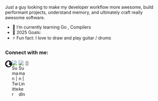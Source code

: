 Just a guy looking to make my developer workflow more awesome, build performant projects, understand memory, and ultimately craft really awesome software.



- 🌱 I’m currently learning Go , Compilers
- 🥅 2025 Goals: 
- ⚡ Fun fact: I love to draw and play guitar / drums

### Connect with me:

[<img align="left" alt="suman-kumar23.github.io" width="22px" src="https://raw.githubusercontent.com/iconic/open-iconic/master/svg/globe.svg" />]
[<img align="left" alt="Suman | Twitter" width="22px" src="https://cdn.jsdelivr.net/npm/simple-icons@v3/icons/twitter.svg" />][twitter]
[<img align="left" alt="Suman | LinkedIn" width="22px" src="https://cdn.jsdelivr.net/npm/simple-icons@v3/icons/linkedin.svg" />][linkedin]



[website]: https://suman-kumar23.github.io/sumankumar/
[twitter]: https://twitter.com/sumanku95472357
[linkedin]: https://linkedin.com/in/sumanop
